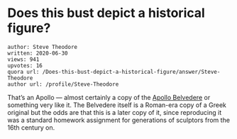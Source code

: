 # Does this bust depict a historical figure?

	author: Steve Theodore
	written: 2020-06-30
	views: 941
	upvotes: 16
	quora url: /Does-this-bust-depict-a-historical-figure/answer/Steve-Theodore
	author url: /profile/Steve-Theodore


That’s an Apollo — almost certainly a copy of the [Apollo Belvedere](https://en.wikipedia.org/wiki/Apollo_Belvedere) or something very like it. The Belvedere itself is a Roman-era copy of a Greek original but the odds are that this is a later copy of it, since reproducing it was a standard homework assignment for generations of sculptors from the 16th century on.

